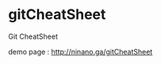 # gitCheatSheet
Git CheatSheet

demo page : <a href="http://ninano.ga/gitCheatSheet" target="_blank">http://ninano.ga/gitCheatSheet</a>
